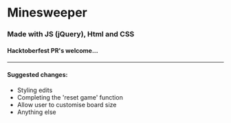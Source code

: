 # Minesweeper
### Made with JS (jQuery), Html and CSS

#### Hacktoberfest PR's welcome...
___
#### Suggested changes:
* Styling edits
* Completing the 'reset game' function
* Allow user to customise board size
* Anything else

